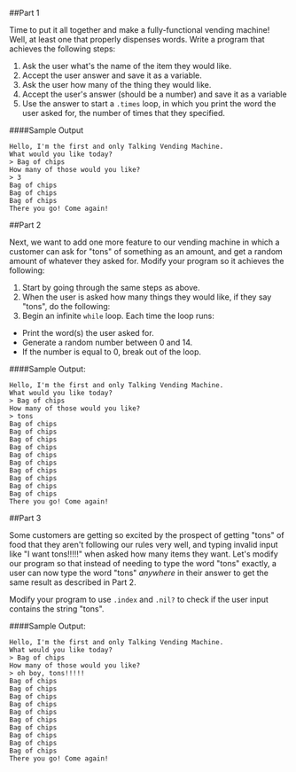 ##Part 1

Time to put it all together and make a fully-functional vending machine! Well,
at least one that properly dispenses words.
Write a program that achieves the following steps:

1. Ask the user what's the name of the item they would like.
2. Accept the user answer and save it as a variable.
3. Ask the user how many of the thing they would like.
4. Accept the user's answer (should be a number) and save it as a variable
5. Use the answer to start a `.times` loop, in which you print the word the user asked for, the number of times that they specified.

####Sample Output

```
Hello, I'm the first and only Talking Vending Machine.
What would you like today?
> Bag of chips
How many of those would you like?
> 3
Bag of chips
Bag of chips
Bag of chips
There you go! Come again!
```

##Part 2

Next, we want to add one more feature to our vending machine in which a customer
can ask for "tons" of something as an amount, and get a random amount of
whatever they asked for. Modify your program so it achieves the following:

1. Start by going through the same steps as above.
2. When the user is asked how many things they would like, if they say "tons", do the following:
3. Begin an infinite `while` loop. Each time the loop runs:
  - Print the word(s) the user asked for.
  - Generate a random number between 0 and 14.
  - If the number is equal to 0, break out of the loop.

####Sample Output:

```
Hello, I'm the first and only Talking Vending Machine.
What would you like today?
> Bag of chips
How many of those would you like?
> tons
Bag of chips
Bag of chips
Bag of chips
Bag of chips
Bag of chips
Bag of chips
Bag of chips
Bag of chips
Bag of chips
Bag of chips
There you go! Come again!
```

##Part 3

Some customers are getting so excited by the prospect of getting "tons" of food that they aren't following our rules very well, and typing invalid input like "I want tons!!!!!" when asked how many items they want. Let's modify our program so that instead of needing to type the word "tons" exactly, a user can now type the word "tons" *anywhere* in their answer to get the same result as described in Part 2.

Modify your program to use `.index` and `.nil?` to check if the user input contains the string "tons".

####Sample Output:

```
Hello, I'm the first and only Talking Vending Machine.
What would you like today?
> Bag of chips
How many of those would you like?
> oh boy, tons!!!!!
Bag of chips
Bag of chips
Bag of chips
Bag of chips
Bag of chips
Bag of chips
Bag of chips
Bag of chips
Bag of chips
Bag of chips
There you go! Come again!
```

